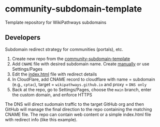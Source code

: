 # community-subdomain-template

Template repository for WikiPathways subdomains

## Developers
Subdomain redirect strategy for communities (portals), etc.

1. Create new repo from the [community-subdomain-template](https://github.com/wikipathways/community-subdomain-template) 
1. Add `CNAME` file with desired subdomain name. Create [manually](./CNAME) or use Settings/Pages
1. Edit the [index.html](index.html) file with redirect details
1. In CloudFlare, add CNAME record to cloudflare with name = subdomain (e.g., `cptac`), target = `wikipathways.github.io` and proxy = `DNS only`
1. Back at the repo, go to Settings/Pages, choose the `main` branch, enter the custom domain, and enforce HTTPS

The DNS will direct sudomain traffic to the target GitHub org and then GitHub will manage the final direction to the repo containing the matching CNAME file. The repo can contain web content or a simple index.html file with redirect info (like this example).
